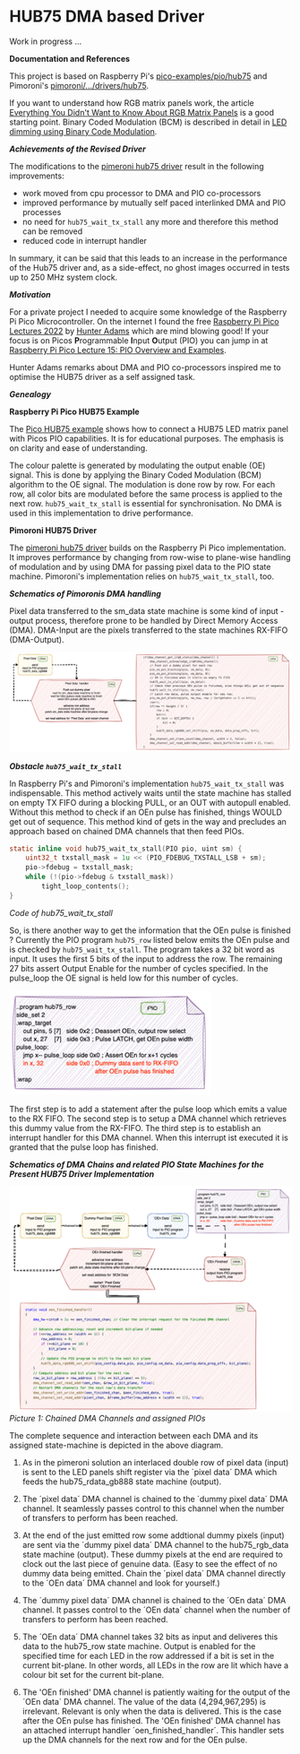 # HUB75 DMA based Driver

Work in progress ...


**Documentation and References**

This project is based on Raspberry Pi's [pico-examples/pio/hub75](https://github.com/raspberrypi/pico-examples/tree/master/pio/hub75) and Pimoroni's [pimoroni/.../drivers/hub75](https://github.com/pimoroni/pimoroni-pico/tree/main/drivers/hub75).

If you want to understand how RGB matrix panels work, the article [Everything You Didn't Want to Know About RGB Matrix Panels](https://news.sparkfun.com/2650) is a good starting point. Binary Coded Modulation (BCM) is described in detail in [LED dimming using Binary Code Modulation](https://www.batsocks.co.uk/readme/art_bcm_3.htm).

***Achievements of the Revised Driver***

The modifications to the [pimeroni hub75 driver](https://github.com/pimoroni/pimoroni-pico/tree/main/drivers/hub75) result in the following improvements:

- work moved from cpu processor to DMA and PIO co-processors
- improved performance by mutually self paced interlinked DMA and PIO processes
- no need for <code>hub75_wait_tx_stall</code> any more and therefore this method can be removed
- reduced code in interrupt handler

In summary, it can be said that this leads to an increase in the performance of the Hub75 driver and, as a side-effect, no ghost images occurred in tests up to 250 MHz system clock.

***Motivation***

For a private project I needed to acquire some knowledge of the Raspberry Pi Pico Microcontroller. On the internet I found the free [Raspberry Pi Pico Lectures 2022](https://www.youtube.com/playlist?list=PLDqMkB5cbBA5oDg8VXM110GKc-CmvUqEZ) by [Hunter Adams](https://vanhunteradams.com/) which are mind blowing good! If your focus is on Picos <b>P</b>rogrammable <b>I</b>nput <b>O</b>utput (PIO) you can jump in at [Raspberry Pi Pico Lecture 15: PIO Overview and Examples](https://www.youtube.com/watch?v=wet9CYpKZOQ).

Hunter Adams remarks about DMA and PIO co-processors inspired me to optimise the HUB75 driver as a self assigned task.

***Genealogy***

****Raspberry Pi Pico HUB75 Example****

The [Pico HUB75 example](https://github.com/raspberrypi/pico-examples/tree/master/pio/hub75) shows how to connect a HUB75 LED matrix panel with Picos PIO capabilities. It is for educational purposes. The emphasis is on clarity and ease of understanding.

The colour palette is generated by modulating the output enable (OE) signal. This is done by applying the Binary Coded Modulation (BCM) algorithm to the OE signal. The modulation is done row by row. For each row, all color bits are modulated before the same process is applied to the next row. <code>hub75_wait_tx_stall</code> is essential for synchronisation. No DMA is used in this implementation to drive performance. 

****Pimoroni HUB75 Driver****

The [pimeroni hub75 driver](https://github.com/pimoroni/pimoroni-pico/tree/main/drivers/hub75) builds on the Raspberry Pi Pico implementation. It improves performance by changing from row-wise to plane-wise handling of modulation and by using DMA for passing pixel data to the PIO state machine.
Pimoroni's implementation relies on <code>hub75_wait_tx_stall</code>, too.

*****Schematics of Pimoronis DMA handling*****

Pixel data transferred to the sm_data state machine is some kind of input - output process, therefore prone to be handled by Direct Memory Access (DMA). DMA-Input are the pixels transferred to the state machines RX-FIFO (DMA-Output).

![hub_pimoroni](assets/pimoroni_dma.png)

***Obstacle <code>hub75_wait_tx_stall</code>***

In Raspberry Pi's and Pimoroni's implementation <code>hub75_wait_tx_stall</code> was indispensable. This method actively waits until the state machine has stalled on empty TX FIFO during a blocking PULL, or an OUT with autopull enabled. Without this method to check if an OEn pulse has finished, things WOULD get out of sequence. This method kind of gets in the way and precludes an approach based on chained DMA channels that then feed PIOs.

```c
static inline void hub75_wait_tx_stall(PIO pio, uint sm) {
    uint32_t txstall_mask = 1u << (PIO_FDEBUG_TXSTALL_LSB + sm);
    pio->fdebug = txstall_mask;
    while (!(pio->fdebug & txstall_mask))
        tight_loop_contents();
}
```
*Code of hub75_wait_tx_stall*

So, is there another way to get the information that the OEn pulse is finished ?
Currently the PIO program <code>hub75_row</code> listed below emits the OEn pulse and is checked by <code>hub75_wait_tx_stall</code>. The program takes a 32 bit word as input. It uses the first 5 bits of the input to address the row. The remaining 27 bits assert Output Enable for the number of cycles specified. In the pulse_loop the OE signal is held low for this number of cycles.

<img src="assets/hub75_row.png" width="360" height="186">

The first step is to add a statement after the pulse loop which emits a value to the RX FIFO. The second step is to setup a DMA channel which retrieves this dummy value from the RX-FIFO. The third step is to establish an interrupt handler for this DMA channel. When this interrupt ist executed it is granted that the pulse loop has finished.

***Schematics of DMA Chains and related PIO State Machines for the Present HUB75 Driver Implementation***

![hub75_dma](assets/hub75_dma.png)
*Picture 1: Chained DMA Channels and assigned PIOs*

The complete sequence and interaction between each DMA and its assigned state-machine is depicted in the above diagram. 

1. As in the pimeroni solution an interlaced double row of pixel data (input) is sent to the LED panels shift register via the ´pixel data´ DMA which feeds the hub75_rdata_gb888 state machine (output). 

2. The ´pixel data´ DMA channel is chained to the ´dummy pixel data´ DMA channel. It seamlessly passes control to this channel when the number of transfers to perform has been reached.

3. At the end of the just emitted row some addtional dummy pixels (input) are sent via the ´dummy pixel data´ DMA channel to the hub75_rgb_data state machine (output). These dummy pixels at the end are required to clock out the last piece of genuine data.
(Easy to see the effect of no dummy data being emitted. Chain the ´pixel data´ DMA channel directly to the ´OEn data´ DMA channel and look for yourself.)

4. The ´dummy pixel data´ DMA channel is chained to the ´OEn data´ DMA channel. It passes control to the ´OEn data´ channel when the number of transfers to perform has been reached.

5. The ´OEn data´ DMA channel takes 32 bits as input and deliveres this data to the hub75_row state machine. Output is enabled for the specified time for each LED in the row addressed if a bit is set in the current bit-plane. In other words, all LEDs in the row are lit which have a colour bit set for the current bit-plane.

6. The 'OEn finished' DMA channel is patiently waiting for the output of the ´OEn data´ DMA channel. The value of the data (4,294,967,295) is irrelevant. Relevant is only when the data is delivered. This is the case after the OEn pulse has finished. The 'OEn finished' DMA channel has an attached interrupt handler ´oen_finished_handler´. This handler sets up the DMA channels for the next row and for the OEn pulse.









